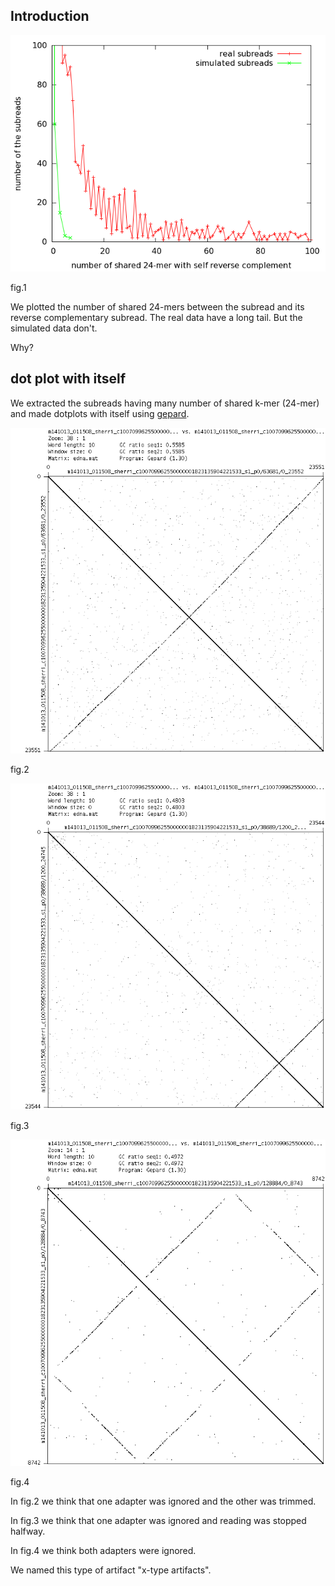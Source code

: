 ## Introduction

![Image](number_of_shared_kmers.png "rs")

fig.1

We plotted the number of shared 24-mers between the subread and its reverse complementary subread.
The real data have a long tail.
But the simulated data don't.

Why?

## dot plot with itself

We extracted the subreads having many number of shared k-mer (24-mer)
and made dotplots with itself using [gepard](http://cube.univie.ac.at/gepard).

![Image](real_0003.png "xt")

fig.2

![Image](real_0007.png "xt")

fig.3

![Image](real_0049.png "xt")

fig.4

In fig.2 we think that one adapter was ignored and the other was trimmed.

In fig.3 we think that one adapter was ignored and reading was stopped halfway.

In fig.4 we think both adapters were ignored.

We named this type of artifact "x-type artifacts".



